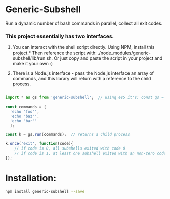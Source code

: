 
# Generic-Subshell

Run a dynamic number of bash commands in parallel, collect all exit codes.


### This project essentially has two interfaces.

1. You can interact with the shell script directly. Using NPM, install this project.* Then reference the script with:
./node_modules/generic-subshell/lib/run.sh. Or just copy and paste the script in your project and make it your own :)

2. There is a Node.js interface - pass the Node.js interface an array of commands, and this library will return with
a reference to the child process.

```js

import * as gs from 'generic-subshell';  // using es5 it's: const gs = require('generic-subshell');

const commands = [
  'echo "foo"', 
  'echo "baz"', 
  'echo "bar"'
  ];

const k = gs.run(commands);  // returns a child process

k.once('exit', function(code){
    // if code is 0, all subshells exited with code 0
    // if code is 1, at least one subshell exited with an non-zero code
});

```

# Installation:

```bash
npm install generic-subshell --save

```
